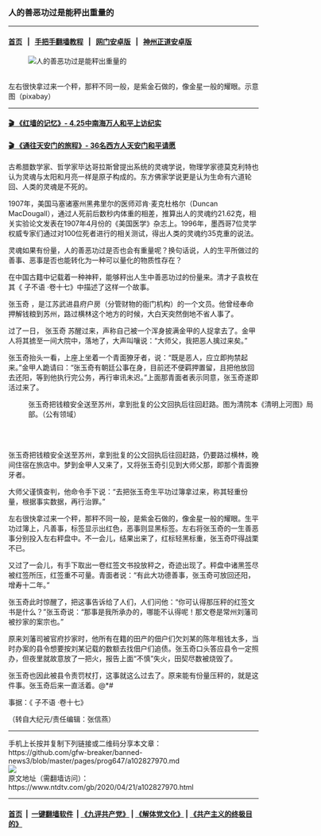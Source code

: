 ### 人的善恶功过是能秤出重量的
------------------------

#### [首页](https://github.com/gfw-breaker/banned-news3/blob/master/README.md) &nbsp;&nbsp;|&nbsp;&nbsp; [手把手翻墙教程](https://github.com/gfw-breaker/guides/wiki) &nbsp;&nbsp;|&nbsp;&nbsp; [网门安卓版](https://github.com/oGate2/oGate) &nbsp;&nbsp;|&nbsp;&nbsp; [神州正道安卓版](https://github.com/SzzdOgate/update) 



<div><div class="featured_image">
 <figure>
  <img alt="人的善恶功过是能秤出重量的" src="https://i.ntdtv.com/assets/uploads/2020/04/2020-04-21_143540-800x450.jpg"/>
 </figure><br/>
 <span class="caption">
  左右很快拿过来一个秤，那秤不同一般，是紫金石做的，像金星一般的耀眼。示意图（pixabay）
 </span>
</div>
</div><hr/>

#### [ 🎬  《红墙的记忆》- 4.25中南海万人和平上访纪实](http://141.164.39.94:10000/videos/legend/425.html)

 #### [ 🎬  《通往天安门的旅程》- 36名西方人天安门和平请愿 ](http://141.164.39.94:10000/videos/legend/JTT.html)

<div><div class="post_content" itemprop="articleBody">
 <p>
  古希腊数学家、哲学家毕达哥拉斯曾提出系统的灵魂学说，物理学家德莫克利特也认为灵魂与太阳和月亮一样是原子构成的。东方佛家学说更是认为生命有六道轮回、人类的灵魂是不死的。
 </p>
 <p>
  1907年，美国马塞诸塞州黑弗里尔的医师邓肯‧麦克杜格尔（Duncan MacDougall），通过人死前后数秒内体重的相差，推算出人的灵魂约21.62克，相关实验论文发表在1907年4月份的《美国医学》杂志上。1996年，墨西哥7位灵学权威专家们通过对100位死者进行的相关测试，得出人类的灵魂约35克重的说法。
 </p>
 <p>
  灵魂如果有份量，人的善恶功过是否也会有重量呢？换句话说，人的生平所做过的善事、恶事是否也能转化为一种可以量化的物质性存在？
 </p>
 <p>
  在中国古籍中记载着一种神秤，能够秤出人生中善恶功过的份量来。清才子袁枚在其《
  <ok href="https://www.ntdtv.com/gb/子不语.htm">
   子不语
  </ok>
  ‧卷十七》中描述了这样一个故事。
 </p>
 <p>
  <ok href="https://www.ntdtv.com/gb/张玉奇.htm">
   张玉奇
  </ok>
  ，是江苏武进县府户房（分管财物的衙门机构）的一个文员。他曾经奉命押解钱粮到苏州，路过横林这个地方的时候，大白天突然倒地不省人事了。
 </p>
 <p>
  过了一日，
  <ok href="https://www.ntdtv.com/gb/张玉奇.htm">
   张玉奇
  </ok>
  苏醒过来，声称自己被一个浑身披满金甲的人捉拿去了。金甲人将其掳至一间大院中，落地了，大声叫嚷说：“大师父，我把恶人擒过来矣。”
 </p>
 <p>
  张玉奇抬头一看，上座上坐着一个青面獠牙者，说：“既是恶人，应立即拘禁起来。”金甲人跪请曰：“张玉奇有朝廷公事在身，目前还不便羁押置留，且把他放回去还阳，等到他执行完公务，再行审讯未迟。”上面那青面者表示同意，张玉奇遂即活过来了。
 </p>
 <figure class="wp-caption alignnone" id="attachment_102827971" style="width: 600px">
  <img alt="" class="size-medium wp-image-102827971" src="https://i.ntdtv.com/assets/uploads/2020/04/2020-04-21_143123-600x337.jpg">
   <br/><figcaption class="wp-caption-text">
    张玉奇把钱粮安全送至苏州，拿到批复的公文回执后往回赶路。图为清院本《清明上河图》局部。（公有领域）
    <br/>
   </figcaption><br/>
  </img>
 </figure><br/>
 <p>
  张玉奇把钱粮安全送至苏州，拿到批复的公文回执后往回赶路，仍要路过横林，晚间住宿在旅店中。梦到金甲人又来了，又将张玉奇引见到大师父那，即那个青面獠牙者。
 </p>
 <p>
  大师父谨慎查判，他命令手下说：“去把张玉奇生平功过簿拿过来，称其轻重份量，根据事实数据，再行治罪。”
 </p>
 <p>
  左右很快拿过来一个秤，那秤不同一般，是紫金石做的，像金星一般的耀眼。生平功过簿上，凡善事，标签显示出红色，恶事则显黑标签。左右将张玉奇的一生善恶事分别投入左右秤盘中。不一会儿，结果出来了，红标轻黑标重，张玉奇吓得战栗不已。
 </p>
 <p>
  又过了一会儿，有手下取出一卷红签文书投放秤之，奇迹出现了。秤盘中诸黑签尽被红签所压，红签重不可量。青面者说：“有此大功德善事，张玉奇可放回还阳，增寿十二年。”
 </p>
 <p>
  张玉奇此时惊醒了，把这事告诉给了人们，人们问他：“你可认得那压秤的红签文书是什么？”张玉奇说：“那事是我所承办的，哪能不认得呢！那文卷是常州刘藩司被抄家的案宗也。”
 </p>
 <p>
  原来刘藩司被官府抄家时，他所有在籍的田产的佃户们欠刘某的陈年租钱太多，当时办案的县令想要按刘某记载的数额去找佃户们追债。张玉奇口头答应县令一定照办，但夜里就故意放了一把火，报告上面“不慎”失火，田契尽数被烧毁了。
 </p>
 <p>
  张玉奇也因此被县令责罚杖打，这事就这么过去了。原来能有份量压秤的，就是这件事。张玉奇后来一直活着。@*#
 </p>
 <p>
  事据：《
  <ok href="https://www.ntdtv.com/gb/子不语.htm">
   子不语
  </ok>
  ‧卷十七》
 </p>
 <p>
  （转自大纪元/责任编辑：张信燕）
 </p>
 <div class="single_ad">
 </div>
</div>
</div>
<hr/>
手机上长按并复制下列链接或二维码分享本文章：<br/>
https://github.com/gfw-breaker/banned-news3/blob/master/pages/prog647/a102827970.md <br/>
<a href='https://github.com/gfw-breaker/banned-news3/blob/master/pages/prog647/a102827970.md'><img src='https://github.com/gfw-breaker/banned-news3/blob/master/pages/prog647/a102827970.md.png'/></a> <br/>
原文地址（需翻墙访问）：https://www.ntdtv.com/gb/2020/04/21/a102827970.html


------------------------
#### [首页](https://github.com/gfw-breaker/banned-news3/blob/master/README.md) &nbsp;|&nbsp; [一键翻墙软件](https://github.com/gfw-breaker/nogfw/blob/master/README.md) &nbsp;| [《九评共产党》](https://github.com/gfw-breaker/9ping.md/blob/master/README.md#九评之一评共产党是什么) | [《解体党文化》](https://github.com/gfw-breaker/jtdwh.md/blob/master/README.md) | [《共产主义的终极目的》](https://github.com/gfw-breaker/gczydzjmd.md/blob/master/README.md)


<img src='http://gfw-breaker.win/banned-news3/pages/prog647/a102827970.md' width='0px' height='0px'/>
